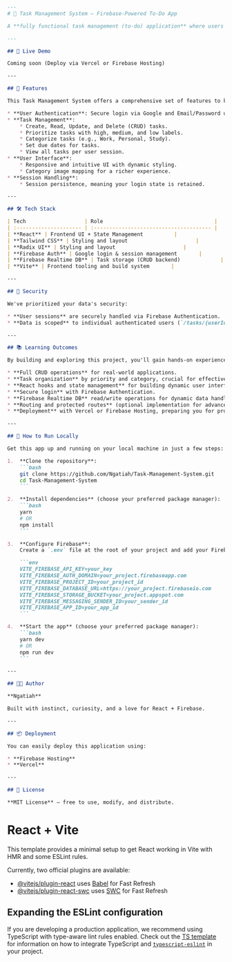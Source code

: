 ```markdown
---
# 📝 Task Management System – Firebase-Powered To-Do App

A **fully functional task management (to-do) application** where users can add, edit, delete, and prioritize tasks. Built with **React** and powered by **Firebase Authentication and Realtime Database**, this app demonstrates practical CRUD operations, state management, and session handling.

---

## 🚀 Live Demo

Coming soon (Deploy via Vercel or Firebase Hosting)

---

## 📌 Features

This Task Management System offers a comprehensive set of features to keep you organized:

* **User Authentication**: Secure login via Google and Email/Password using Firebase Auth.
* **Task Management**:
    * Create, Read, Update, and Delete (CRUD) tasks.
    * Prioritize tasks with high, medium, and low labels.
    * Categorize tasks (e.g., Work, Personal, Study).
    * Set due dates for tasks.
    * View all tasks per user session.
* **User Interface**:
    * Responsive and intuitive UI with dynamic styling.
    * Category image mapping for a richer experience.
* **Session Handling**:
    * Session persistence, meaning your login state is retained.

---

## 🛠️ Tech Stack

| Tech                   | Role                                    |
| :--------------------- | :-------------------------------------- |
| **React** | Frontend UI + State Management          |
| **Tailwind CSS** | Styling and layout                      |
| **Radix UI** | Styling and layout                      |
| **Firebase Auth** | Google login & session management       |
| **Firebase Realtime DB** | Task storage (CRUD backend)             |
| **Vite** | Frontend tooling and build system       |

---

## 🔐 Security

We've prioritized your data's security:

* **User sessions** are securely handled via Firebase Authentication.
* **Data is scoped** to individual authenticated users (`/tasks/{userId}`).

---

## 📚 Learning Outcomes

By building and exploring this project, you'll gain hands-on experience with:

* **Full CRUD operations** for real-world applications.
* **Task organization** by priority and category, crucial for effective task management.
* **React hooks and state management** for building dynamic user interfaces.
* **Secure login** with Firebase Authentication.
* **Firebase Realtime DB** read/write operations for dynamic data handling.
* **Routing and protected routes** (optional implementation for advanced navigation).
* **Deployment** with Vercel or Firebase Hosting, preparing you for production.

---

## 🧪 How to Run Locally

Get this app up and running on your local machine in just a few steps:

1.  **Clone the repository**:
    ```bash
    git clone https://github.com/Ngatiah/Task-Management-System.git
    cd Task-Management-System
    ```

2.  **Install dependencies** (choose your preferred package manager):
    ```bash
    yarn
    # OR
    npm install
    ```

3.  **Configure Firebase**:
    Create a `.env` file at the root of your project and add your Firebase configuration details:

    ```env
    VITE_FIREBASE_API_KEY=your_key
    VITE_FIREBASE_AUTH_DOMAIN=your_project.firebaseapp.com
    VITE_FIREBASE_PROJECT_ID=your_project_id
    VITE_FIREBASE_DATABASE_URL=https://your_project.firebaseio.com
    VITE_FIREBASE_STORAGE_BUCKET=your_project.appspot.com
    VITE_FIREBASE_MESSAGING_SENDER_ID=your_sender_id
    VITE_FIREBASE_APP_ID=your_app_id
    ```

4.  **Start the app** (choose your preferred package manager):
    ```bash
    yarn dev
    # OR
    npm run dev
    ```

---

## 🧑‍💻 Author

**Ngatiah**

Built with instinct, curiosity, and a love for React + Firebase.

---

## 📦 Deployment

You can easily deploy this application using:

* **Firebase Hosting**
* **Vercel**

---

## 📄 License

**MIT License** — free to use, modify, and distribute.
```



# React + Vite

This template provides a minimal setup to get React working in Vite with HMR and some ESLint rules.

Currently, two official plugins are available:

- [@vitejs/plugin-react](https://github.com/vitejs/vite-plugin-react/blob/main/packages/plugin-react) uses [Babel](https://babeljs.io/) for Fast Refresh
- [@vitejs/plugin-react-swc](https://github.com/vitejs/vite-plugin-react/blob/main/packages/plugin-react-swc) uses [SWC](https://swc.rs/) for Fast Refresh

## Expanding the ESLint configuration

If you are developing a production application, we recommend using TypeScript with type-aware lint rules enabled. Check out the [TS template](https://github.com/vitejs/vite/tree/main/packages/create-vite/template-react-ts) for information on how to integrate TypeScript and [`typescript-eslint`](https://typescript-eslint.io) in your project.
